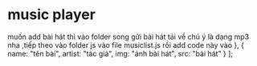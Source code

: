 # music player
muốn add bài hát thì vào folder song gửi bài hát tải về chú ý là dạng mp3 nha ,tiếp theo vào folder js vào file musiclist.js rồi add code này vào 
},
{
name: "tên bài",
artist: "tác giả",
img: "ảnh bài hát",
src: "bài hát"
}
];
